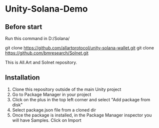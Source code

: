 # Unity-Solana-Demo
## Before start

Run this command in D:/Solana/

  git clone https://github.com/allartprotocol/unity-solana-wallet.git
  git clone https://github.com/bmresearch/Solnet.git
  
  This is All.Art and Solnet repository.

## Installation

1. Clone this repository outside of the main Unity project
2. Go to Package Manager in your project
3. Click on the plus in the top left corner and select "Add package from disk"
4. Select package.json file from a cloned dir
5. Once the package is installed, in the Package Manager inspector you will have Samples. Click on Import

